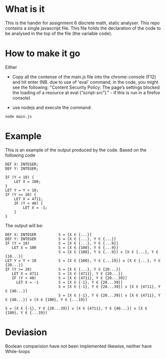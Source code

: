 # What is it
This is the handin for assignment 6 discrete math, static analyser.
This repo contains a single javascript file. This file holds the declaration of the code to be analysed in the top of the file (the variable code).

# How to make it go
Either
- Copy all the contense of the main.js file into the chrome-console (F12) and hit enter
(NB. due to use of 'eval' command, in the code, you might see the following: "Content Security Policy: The page’s settings blocked the loading of a resource at eval (“script-src”)." - if this is run in a firefox console) 

- use nodejs and execute the command:
```
node main.js
```

# Example 
This is an example of the output produced by the code.
Based on the following code
```
DEF X: INTEGER;
DEF Y: INTEGER;

IF (Y < 10) {
    LET X = 100;
}
LET Y = Y + 10;
IF (Y >= 20) {
    LET X = 4711;
    IF (Y < 40) {
        LET X = -1;
    }
}
```
The output will be:

```
DEF X: INTEGER          S = [X ∈ {...}]
DEF Y: INTEGER          S = [X ∈ {...}, Y ∈ {...}]
IF (Y < 10)             S = [X ∈ {...}, Y ∈ {...9}]
   LET X = 100          S = [X ∈ {100}, Y ∈ {...9}]
                        S = [X ∈ {100}, Y ∈ {...9}] ∨ [X ∈ {...}, Y ∈ {10...}]
LET Y = Y + 10          S = [X ∈ {100}, Y ∈ {...19}] ∨ [X ∈ {...}, Y ∈ {20...}]
IF (Y >= 20)            S = [X ∈ {...}, Y ∈ {20...}]
   LET X = 4711         S = [X ∈ {4711}, Y ∈ {20...}]
   IF (Y < 40)          S = [X ∈ {4711}, Y ∈ {20...39}]
     LET X = -1         S = [X ∈ {-1}, Y ∈ {20...39}]
                        S = [X ∈ {-1}, Y ∈ {20...39}] ∨ [X ∈ {4711}, Y ∈ {40...}]
                        S = [X ∈ {-1}, Y ∈ {20...39}] ∨ [X ∈ {4711}, Y ∈ {40...}] ∨ [X ∈ {100}, Y ∈ {...19}]

S = [X ∈ {-1}, Y ∈ {20...39}] ∨ [X ∈ {4711}, Y ∈ {40...}] ∨ [X ∈ {100}, Y ∈ {...19}]
```


# Deviasion
Boolean comparision have not been implemented likewise, neither have While-loops
